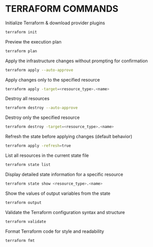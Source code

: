 # TERRAFORM COMMANDS

Initialize Terraform & download provider plugins
```sh
terraform init
```
Preview the execution plan                                 
```sh
terraform plan                                  
```
Apply the infrastructure changes without prompting for confirmation
```sh
terraform apply --auto-approve                  
```
Apply changes only to the specified resource
```sh
terraform apply -target=<resource_type>.<name>  
```
Destroy all resources
```sh
terraform destroy --auto-approve                
```
Destroy only the specified resource
```sh
terraform destroy -target=<resource_type>.<name> 
```
Refresh the state before applying changes (default behavior)
```sh
terraform apply -refresh=true                   
```
List all resources in the current state file
```sh
terraform state list                            
```
Display detailed state information for a specific resource
```sh
terraform state show <resource_type>.<name>     
```
Show the values of output variables from the state
```sh
terraform output                                
```
Validate the Terraform configuration syntax and structure
```sh
terraform validate                              
```
Format Terraform code for style and readability
```sh
terraform fmt                                   
```
